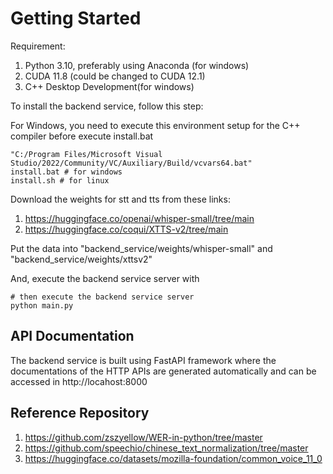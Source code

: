 # Getting Started
Requirement:
1. Python 3.10, preferably using Anaconda (for windows)
2. CUDA 11.8 (could be changed to CUDA 12.1)
3. C++ Desktop Development(for windows)

To install the backend service, follow this step:

For Windows, you need to execute this environment setup for the C++ compiler before execute install.bat
```
"C:/Program Files/Microsoft Visual Studio/2022/Community/VC/Auxiliary/Build/vcvars64.bat"
install.bat # for windows
install.sh # for linux
```
Download the weights for stt and tts from these links:
1. https://huggingface.co/openai/whisper-small/tree/main 
2. https://huggingface.co/coqui/XTTS-v2/tree/main

Put the data into "backend_service/weights/whisper-small" and "backend_service/weights/xttsv2"

And, execute the backend service server with 
```
# then execute the backend service server
python main.py
```

## API Documentation
The backend service is built using FastAPI framework where the documentations of the HTTP APIs are generated automatically and can be accessed in http://locahost:8000

## Reference Repository
1. https://github.com/zszyellow/WER-in-python/tree/master 
2. https://github.com/speechio/chinese_text_normalization/tree/master 
3. https://huggingface.co/datasets/mozilla-foundation/common_voice_11_0 